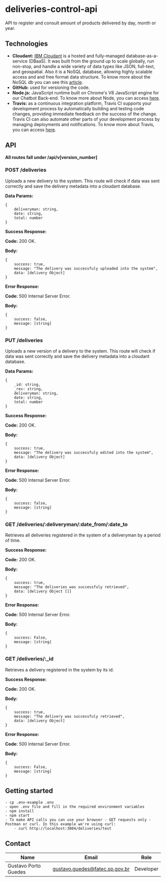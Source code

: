 # deliveries-control-api
API to register and consult amount of products delivered by day, month or year.

## Technologies

- **Cloudant:** [IBM Cloudant](https://console.bluemix.net/docs/services/Cloudant/offerings/cloudant.com.html#cloudant-com) is a hosted and fully-managed database-as-a-service (DBaaS). It was built from the ground up to scale globally, run non-stop, and handle a wide variety of data types like JSON, full-text, and geospatial. Also it is a NoSQL database, allowing highly scalable access and and free format data structure. To know more about the NoSQL db you can see this [article](https://www.infoworld.com/article/3240644/nosql/what-is-nosql-nosql-databases-explained.html). 
- **GitHub:** used for versioning the code.
- **Node.js:** JavaScript runtime built on Chrome's V8 JavaScript engine for our Chatbot Back-end. To know more about Node, you can access [here](https://nodejs.org/en/).
- **Travis:** as a continuous integration platform, Travis CI supports your development process by automatically building and testing code changes, providing immediate feedback on the success of the change. Travis CI can also automate other parts of your development process by managing deployments and notifications. To know more about Travis, you can access [here](https://docs.travis-ci.com/user/for-beginners/).


## API

**All routes fall under /api/v[version_number]**

### POST /deliveries

Uploads a new delivery to the system. This route will check if data was sent correctly and save the delivery metadata into a cloudant database.

**Data Params:**
```
{
    deliveryman: string,
    date: string,
    total: number
}
```

**Success Response:**

**Code:** 200 OK.

**Body:**

```
{
    success: true,
    message: "The delivery was successfuly uploaded into the system",
    data: [delivery Object]
}
```

**Error Response:**

**Code:** 500 Internal Server Error.

**Body:**
```
{
    success: false,
    message: [string]
}
```

### PUT /deliveries

Uploads a new version of a delivery to the system. This route will check if data was sent correctly and save the delivery metadata into a cloudant database.

**Data Params:**
```
{
    _id: string,
    _rev: string,
    deliveryman: string,
    date: string,
    total: number
}
```

**Success Response:**

**Code:** 200 OK.

**Body:**

```
{
    success: true,
    message: "The delivery was successfuly edited into the system",
    data: [delivery Object]
}
```

**Error Response:**

**Code:** 500 Internal Server Error.

**Body:**
```
{
    success: false,
    message: [string]
}
```

### GET /deliveries/:deliveryman/:date_from/:date_to

Retrieves all deliveries registered in the system of a deliveryman by a period of time.

**Success Response:**

**Code:** 200 OK.

**Body:**

```
{
    success: true,
    message: "The deliveries was successfuly retrieved",
    data: [delivery Object []]
}
```

**Error Response:**

**Code:** 500 Internal Server Error.

**Body:**
```
{
    success: False,
    message: [string]
}
```

### GET /deliveries/:_id

Retrieves a delivery registered in the system by its id.

**Success Response:**

**Code:** 200 OK.

**Body:**

```
{
    success: true,
    message: "The delivery was successfuly retrieved",
    data: [delivery Object]
}
```

**Error Response:**

**Code:** 500 Internal Server Error.

**Body:**
```
{
    success: False,
    message: [string]
}
```

## Getting started

```
- cp .env-example .env
- open .env file and fill in the required environment variables
- npm install
- npm start
- To make API calls you can use your browser - GET requests only - Postman or curl. In this example we're using curl:
    - curl http://localhost:3004/deliveries/test
```

## Contact
Name                 | Email                              |Role  
---------------------|------------------------------------|-----------|
Gustavo Porto Guedes | gustavo.guedes@fatec.sp.gov.br     | Developer